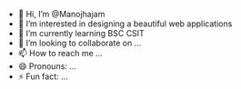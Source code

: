 - 👋 Hi, I’m @Manojhajam
- 👀 I’m interested in designing a beautiful web applications
- 🌱 I’m currently learning BSC CSIT
- 💞️ I’m looking to collaborate on ...
- 📫 How to reach me ...
- 😄 Pronouns: ...
- ⚡ Fun fact: ...

<!---
Manojhajam/Manojhajam is a ✨ special ✨ repository because its `README.md` (this file) appears on your GitHub profile.
You can click the Preview link to take a look at your changes.
--->
